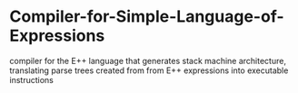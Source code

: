 # Compiler-for-Simple-Language-of-Expressions
 compiler for the E++ language that generates  stack machine architecture, translating parse trees created from from E++ expressions into executable instructions 
